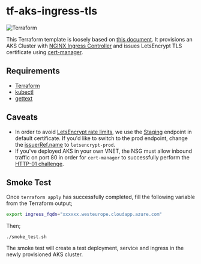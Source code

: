 # tf-aks-ingress-tls
![Terraform](https://github.com/syedhassaanahmed/tf-aks-ingress-tls/workflows/Terraform/badge.svg)

This Terraform template is loosely based on [this document](https://docs.microsoft.com/en-us/azure/aks/ingress-static-ip). It provisions an AKS Cluster with [NGINX Ingress Controller](https://kubernetes.github.io/ingress-nginx/) and issues LetsEncrypt TLS certificate using [cert-manager](https://cert-manager.io/docs/).

## Requirements
- [Terraform](https://www.terraform.io/downloads.html)
- [kubectl](https://docs.microsoft.com/en-us/cli/azure/aks?view=azure-cli-latest#az-aks-install-cli)
- [gettext](https://www.gnu.org/software/gettext/)

## Caveats
- In order to avoid [LetsEncrypt rate limits](https://letsencrypt.org/docs/rate-limits/), we use the [Staging](https://letsencrypt.org/docs/staging-environment/) endpoint in default certificate. If you'd like to switch to the prod endpoint, change the [issuerRef.name](https://github.com/syedhassaanahmed/tf-aks-ingress-tls/blob/1dc9d32fe5265188e6664c552de3753f211ab2da/cert-manager.yaml#L40) to `letsencrypt-prod`.
- If you've deployed AKS in your own VNET, the NSG must allow inbound traffic on port 80 in order for `cert-manager` to successfully perform the [HTTP-01 challenge](https://letsencrypt.org/docs/challenge-types/#http-01-challenge).

## Smoke Test
Once `terraform apply` has successfully completed, fill the following variable from the Terraform output;
```sh
export ingress_fqdn="xxxxxx.westeurope.cloudapp.azure.com"
```
Then;
```
./smoke_test.sh
```
The smoke test will create a test deployment, service and ingress in the newly provisioned AKS cluster.
